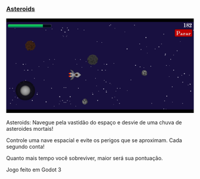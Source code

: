 ### [Asteroids](https://cao-ancap.github.io/web-games/asteroids/asteroids.html)
[![Asteroids](https://github.com/cao-ancap/web-games/blob/main/asteroids.png?raw=true)](https://cao-ancap.github.io/web-games/asteroids/asteroids.html)

Asteroids: Navegue pela vastidão do espaço e desvie de uma chuva de asteroides mortais!

Controle uma nave espacial e evite os perigos que se aproximam. Cada segundo conta!

Quanto mais tempo você sobreviver, maior será sua pontuação.

Jogo feito em Godot 3
